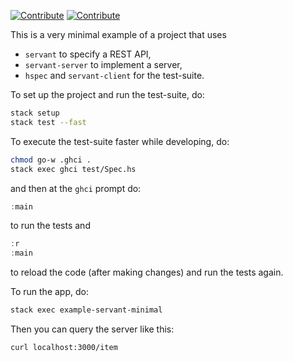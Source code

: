  [![Contribute](https://www.eclipse.org/che/factory-contribute.svg)](che.openshift.io/f?url=https://raw.githubusercontent.com/gattytto/example-servant-minimal/master/devfile.yaml) [![Contribute](https://www.eclipse.org/che/factory-contribute.svg)](https://che.openshift.io/f?url=https://github.com/gattytto/example-servant-minimal)

This is a very minimal example of a project that uses

- `servant` to specify a REST API,
- `servant-server` to implement a server,
- `hspec` and `servant-client` for the test-suite.

To set up the project and run the test-suite, do:

``` bash
stack setup
stack test --fast
```

To execute the test-suite faster while developing, do:
``` bash
chmod go-w .ghci .
stack exec ghci test/Spec.hs
```

and then at the `ghci` prompt do:

``` haskell
:main
```

to run the tests and

``` haskell
:r
:main
```

to reload the code (after making changes) and run the tests again.

To run the app, do:

``` bash
stack exec example-servant-minimal
```

Then you can query the server like this:

``` bash
curl localhost:3000/item
```
